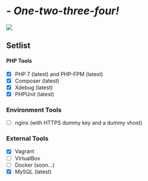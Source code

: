 # _- One-two-three-four!_

![](https://49.media.tumblr.com/c8f9f8821563a583c98a0dc87807300c/tumblr_o0i3p4GEGP1tjydheo1_500.gif)

## Setlist

#### PHP Tools

* [X] PHP 7 (latest) and PHP-FPM (latest)
* [X] Composer (latest)
* [X] Xdebug (latest)
* [X] PHPUnit (latest)

### Environment Tools

* [ ] nginx (with HTTPS dummy key and a dummy vhost)

### External Tools

* [X] Vagrant
* [ ] VirtualBox
* [ ] Docker (soon...)
* [X] MySQL (latest)
